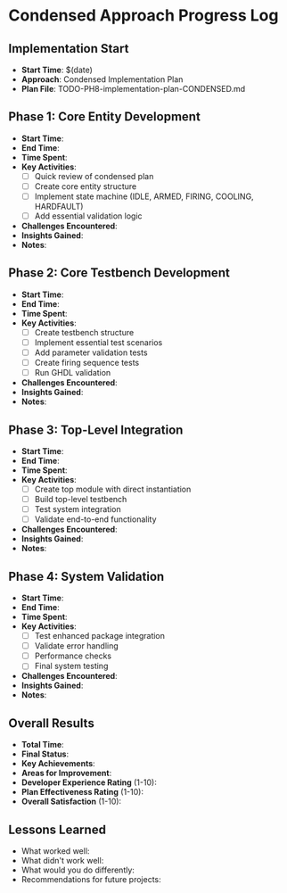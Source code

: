 # Condensed Approach Progress Log

## Implementation Start
- **Start Time**: $(date)
- **Approach**: Condensed Implementation Plan
- **Plan File**: TODO-PH8-implementation-plan-CONDENSED.md

## Phase 1: Core Entity Development
- **Start Time**: 
- **End Time**: 
- **Time Spent**: 
- **Key Activities**:
  - [ ] Quick review of condensed plan
  - [ ] Create core entity structure
  - [ ] Implement state machine (IDLE, ARMED, FIRING, COOLING, HARDFAULT)
  - [ ] Add essential validation logic
- **Challenges Encountered**:
- **Insights Gained**:
- **Notes**:

## Phase 2: Core Testbench Development
- **Start Time**: 
- **End Time**: 
- **Time Spent**: 
- **Key Activities**:
  - [ ] Create testbench structure
  - [ ] Implement essential test scenarios
  - [ ] Add parameter validation tests
  - [ ] Create firing sequence tests
  - [ ] Run GHDL validation
- **Challenges Encountered**:
- **Insights Gained**:
- **Notes**:

## Phase 3: Top-Level Integration
- **Start Time**: 
- **End Time**: 
- **Time Spent**: 
- **Key Activities**:
  - [ ] Create top module with direct instantiation
  - [ ] Build top-level testbench
  - [ ] Test system integration
  - [ ] Validate end-to-end functionality
- **Challenges Encountered**:
- **Insights Gained**:
- **Notes**:

## Phase 4: System Validation
- **Start Time**: 
- **End Time**: 
- **Time Spent**: 
- **Key Activities**:
  - [ ] Test enhanced package integration
  - [ ] Validate error handling
  - [ ] Performance checks
  - [ ] Final system testing
- **Challenges Encountered**:
- **Insights Gained**:
- **Notes**:

## Overall Results
- **Total Time**: 
- **Final Status**: 
- **Key Achievements**:
- **Areas for Improvement**:
- **Developer Experience Rating** (1-10):
- **Plan Effectiveness Rating** (1-10):
- **Overall Satisfaction** (1-10):

## Lessons Learned
- What worked well:
- What didn't work well:
- What would you do differently:
- Recommendations for future projects:
